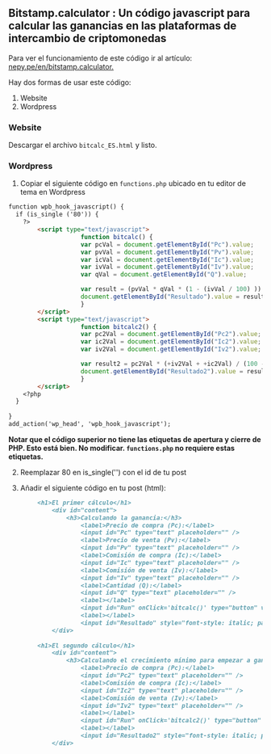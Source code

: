 ## Bitstamp.calculator : Un código javascript para calcular las ganancias en las plataformas de intercambio de criptomonedas
Para ver el funcionamiento de este código ir al artículo: [nepy.pe/en/bitstamp.calculator.](http://www.nepy.pe/es/cripto/invertir-en-criptomonedas-la-matematica-basica-para-empezar-a-ganar/) 

Hay dos formas de usar este código:
1. Website
2. Wordpress

### Website

Descargar el archivo `bitcalc_ES.html` y listo.

### Wordpress

1. Copiar el siguiente código en `functions.php` ubicado en tu editor de tema en Wordpress
```markdown
function wpb_hook_javascript() {
  if (is_single ('80')) { 
    ?>
        <script type="text/javascript">
                    function bitcalc() {
					var pcVal = document.getElementById("Pc").value;
					var pvVal = document.getElementById("Pv").value;
					var icVal = document.getElementById("Ic").value;
					var ivVal = document.getElementById("Iv").value;
					var qVal = document.getElementById("Q").value;

					var result = (pvVal * qVal * (1 - (ivVal / 100) )) - (pcVal * qVal * (1 + (icVal / 100) ));
					document.getElementById("Resultado").value = result;
				    }
        </script>
		<script type="text/javascript">
                    function bitcalc2() {
					var pc2Val = document.getElementById("Pc2").value;
					var ic2Val = document.getElementById("Ic2").value;
					var iv2Val = document.getElementById("Iv2").value;

					var result2 = pc2Val * (+iv2Val + +ic2Val) / (100 - (1*iv2Val)) ;
					document.getElementById("Resultado2").value = result2;
				    }
        </script>
    <?php
  }
	  
}
add_action('wp_head', 'wpb_hook_javascript');
```
**Notar que el código superior no tiene las etiquetas de apertura y cierre de PHP. Esto está bien. No modificar. `functions.php` no requiere estas etiquetas.**

2. Reemplazar 80 en is_single('') con el id de tu post 

3. Añadir el siguiente código en tu post (html):
```markdown
        <h1>El primer cálculo</h1>
            <div id="content">
                <h3>Calculando la ganancia:</h3>
                    <label>Precio de compra (Pc):</label>
                    <input id="Pc" type="text" placeholder="" />
                    <label>Precio de venta (Pv):</label>
                    <input id="Pv" type="text" placeholder="" />
                    <label>Comisión de compra (Ic):</label>
                    <input id="Ic" type="text" placeholder="" />
                    <label>Comisión de venta (Iv):</label>
                    <input id="Iv" type="text" placeholder="" />
                    <label>Cantidad (Q):</label>
                    <input id="Q" type="text" placeholder="" />
                    <label></label>
                    <input id="Run" onClick='bitcalc()' type="button" value="Calcular" />
                    <label></label>
                    <input id="Resultado" style="font-style: italic; padding-left: -2px;" readonly="readonly" type="text" value="La ganancia es..." />
            </div>
        
        <h1>El segundo cálculo</h1>
            <div id="content">
                <h3>Calculando el crecimiento mínimo para empezar a ganar:</h3>
                    <label>Precio de compra (Pc):</label>
                    <input id="Pc2" type="text" placeholder="" />
                    <label>Comisión de compra (Ic):</label>
                    <input id="Ic2" type="text" placeholder="" />
                    <label>Comisión de venta (Iv):</label>
                    <input id="Iv2" type="text" placeholder="" />
                    <label></label>
                    <input id="Run" onClick='bitcalc2()' type="button" value="Calcular" />
                    <label></label>
                    <input id="Resultado2" style="font-style: italic; padding-left: -2px;" readonly="readonly" type="text" value="El crecimiento mínimo es..." />
            </div>
```


